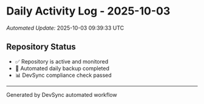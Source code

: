 # Daily Activity Log - 2025-10-03

*Automated Update:* 2025-10-03 09:39:33 UTC

## Repository Status
- ✅ Repository is active and monitored
- 🔄 Automated daily backup completed
- 📊 DevSync compliance check passed

---
Generated by DevSync automated workflow
